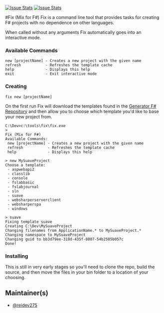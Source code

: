 [![Issue Stats](http://issuestats.com/github/reidev275/Fix/badge/issue)](http://issuestats.com/github/reidev275/Fix)
[![Issue Stats](http://issuestats.com/github/reidev275/Fix/badge/pr)](http://issuestats.com/github/reidev275/Fix)

#Fix (Mix for F#) 
Fix is a command line tool that provides tasks for creating F# projects with no dependence on other languages.

When called without any arguments Fix automatically goes into an interactive mode.

### Available Commands

	new [projectName] - Creates a new project with the given name
	refresh           - Refreshes the template cache
	help              - Displays this help
	exit              - Exit interactive mode

### Creating

    fix new [projectName]

On the first run Fix will download the templates found in the [Generator F# Repository](https://github.com/fsprojects/generator-fsharp) and then allow you to choose which template you'd like to base your new project from.


	C:\Dev>c:\tools\fix\fix.exe
	>
	Fix (Mix for F#)
	Available Commands:
	 new [projectName] - Creates a new project with the given name
	 refresh           - Refreshes the template cache
	 help              - Displays this help

	> new MySuaveProject
	Choose a template:
	 - aspwebapi2
	 - classlib
	 - console
	 - fslabbasic
	 - fslabjournal
	 - sln
	 - suave
	 - websharperserverclient
	 - websharperspa
	 - windows

	> suave
	Fixing template suave
	Creating C:\Dev\MySuaveProject
	Changing filenames from ApplicationName.* to MySuaveProject.*
	Changing namespace to MySuaveProject
	Changing guid to bb3d79ee-318d-435f-8807-54b2585b057c
	Done!



### Installing

This is still in very early stages so you'll need to clone the repo, build the source, and then move the files in your bin folder to a location of your choosing.

## Maintainer(s)

- [@reidev275](https://github.com/reidev275)
